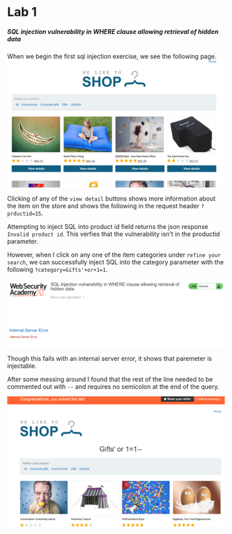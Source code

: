 # Lab 1
##### SQL injection vulnerability in WHERE clause allowing retrieval of hidden data

When we begin the first sql injection exercise, we see the following page.
![1](assets/1.png)

Clicking of any of the `view detail` buttons shows more information about the item on the store and shows the following in the request header `?prductid=15`.

Attempting to inject SQL into product id field returns the json response `Invalid product id`. This verfies that the vulnerability isn't in the productid parameter.

However, when I click on any one of the item categories under `refine your search`, we can successfully inject SQL into the category parameter with the following `?category=Gifts'+or+1=1`.

![2](assets/2.png)

Though this fails with an internal server error, it shows that paremeter is injectable.

After some messing around I found that the rest of the line needed to be commented out with `--` and requires no semicolon at the end of the query.

![3](assets/3.png)

